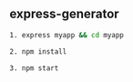 ##  express-generator

```sh
1. express myapp && cd myapp
```

```sh
2. npm install
```

```sh
3. npm start
```
